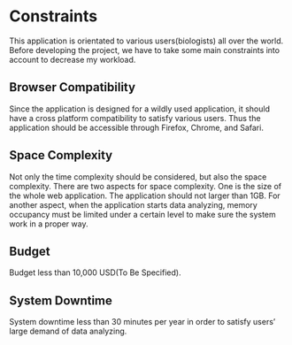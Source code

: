 # Constraints
This application is orientated to various users(biologists) all over the world. Before developing the project, we have to take some main constraints into account to decrease my workload.
## Browser Compatibility
Since the application is designed for a wildly used application, it should have a cross platform compatibility to satisfy various users. Thus the application should be accessible through Firefox, Chrome, and Safari.
## Space Complexity
Not only the time complexity should be considered, but also the space complexity. There are two aspects for space complexity. One is the size of the whole web application. The application should not larger than 1GB. For another aspect, when the application starts data analyzing, memory occupancy must be limited under a certain level to make sure the system work in a proper way.
## Budget
Budget less than 10,000 USD(To Be Specified).
## System Downtime
System downtime less than 30 minutes per year in order to satisfy users’ large demand of data analyzing.
